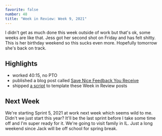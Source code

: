 ```yaml
---
favorite: false
number: 48
title: "Week in Review: Week 9, 2021"
---
```


I didn't get as much done this week outside of work but that's ok, some weeks
are like that. Jess got her second shot on Friday and has felt shitty. This is
her birthday weekend so this sucks even more. Hopefully tomorrow she's back on
track.

## Highlights

* worked 40:15, no PTO
* published a blog post called [Save Nice Feedback You Receive][post-47]
* shipped [a script][pull-77] to template these Week in Review posts

## Next Week

We're starting Sprint 5, 2021 at work next week which seems wild to me. Didn't
we just start this year? It'll be the last sprint before I take some time off
and I'm super ready for it. We're going to visit family in IL. Just a long
weekend since Jack will be off school for spring break.

[post-47]: https://www.jonallured.com/posts/2021/03/06/save-nice-feedback-you-receive.html
[pull-77]: https://github.com/jonallured/jonallured.com/pull/77
[gh-activity]: https://github.com/search?s=created&o=desc&q=author:jonallured+created:2021-02-28..2021-03-06
